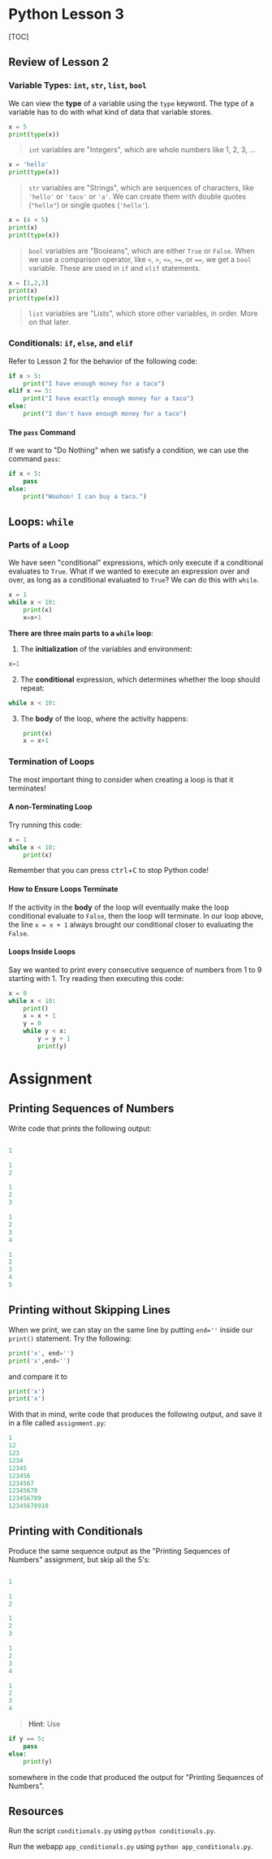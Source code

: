 # Python Lesson 3

[TOC]

## Review of Lesson 2

### Variable Types: `int`, `str`, `list`, `bool`

We can view the **type** of a variable using the `type` keyword. The type of a variable has to do with what kind of data that variable stores.

```python
x = 5
print(type(x))
```

>`int` variables are "Integers", which are whole numbers like 1, 2, 3, ...

```python
x = 'hello'
print(type(x))
```

>`str` variables are "Strings", which are sequences of characters, like `'hello'` or `'taco'` or `'a'`. We can create them with double quotes (`"hello"`) or single quotes (`'hello'`).

```python
x = (4 < 5)
print(x)
print(type(x))
```

>`bool` variables are "Booleans", which are either `True` or `False`. When we use a comparison operator, like `<`, `>`, `<=`, `>=`, or `==`, we get a `bool` variable. These are used in `if` and `elif` statements.

```python
x = [1,2,3]
print(x)
print(type(x))
```

>`list` variables are "Lists", which store other variables, in order. More on that later.

### Conditionals: `if`, `else`, and `elif`

Refer to Lesson 2 for the behavior of the following code:

```python
if x > 5:
	print("I have enough money for a taco")
elif x == 5:
	print("I have exactly enough money for a taco")
else:
	print("I don't have enough money for a taco")
```

#### The `pass` Command

If we want to "Do Nothing" when we satisfy a condition, we can use the command `pass`:

```python
if x < 5:
	pass
else:
	print("Woohoo! I can buy a taco.")
```

## Loops: `while`

### Parts of a Loop
We have seen "conditional" expressions, which only execute if a conditional evaluates to `True`. What if we wanted to execute an expression over and over, as long as a conditional evaluated to `True`? We can do this with `while`.

```python
x = 1
while x < 10:
	print(x)
	x=x+1
```

**There are three main parts to a `while`  loop**:

1. The **initialization** of the variables and environment:
```python
x=1
```

2. The **conditional** expression, which determines whether the loop should repeat:
```python
while x < 10:
```

3. The **body** of the loop, where the activity happens:
```python
	print(x)
	x = x+1
```

### Termination of Loops

The most important thing to consider when creating a loop is that it terminates!

#### A non-Terminating Loop
Try running this code:

```python
x = 1
while x < 10:
	print(x)
```
Remember that you can press <kbd>ctrl</kbd>+<kbd>C</kbd> to stop Python code!

#### How to Ensure Loops Terminate

If the activity in the **body** of the loop will eventually make the loop conditional evaluate to `False`, then the loop will terminate. In our loop above, the line `x = x + 1` always brought our conditional closer to evaluating the `False`.

#### Loops Inside Loops

Say we wanted to print every consecutive sequence of numbers from 1 to 9 starting with 1. Try reading then executing this code:

```python
x = 0
while x < 10:
	print()
	x = x + 1
	y = 0
	while y < x:
		y = y + 1
		print(y)
```

# Assignment

## Printing Sequences of Numbers

Write code that prints the following output:

```python

1

1
2

1
2
3

1
2
3
4

1
2
3
4
5
```



## Printing without Skipping Lines
When we print, we can stay on the same line by putting `end=''` inside our `print()` statement. Try the following:

```python
print('x', end='')
print('x',end='')
```
and compare it to

```python
print('x')
print('x')
```

With that in mind, write code that produces the following output, and save it in a file called `assignment.py`:

```python
1
12
123
1234
12345
123456
1234567
12345678
123456789
12345678910
```

## Printing with Conditionals

Produce the same sequence output as the "Printing Sequences of Numbers" assignment, but skip all the 5's:

```python

1

1
2

1
2
3

1
2
3
4

1
2
3
4
```
>**Hint**: Use
```python
if y == 5:
	pass
else:
	print(y)
```
somewhere in the code that produced the output for "Printing Sequences of Numbers".

## Resources

Run the script `conditionals.py` using `python conditionals.py`.

Run the webapp `app_conditionals.py` using `python app_conditionals.py`.
